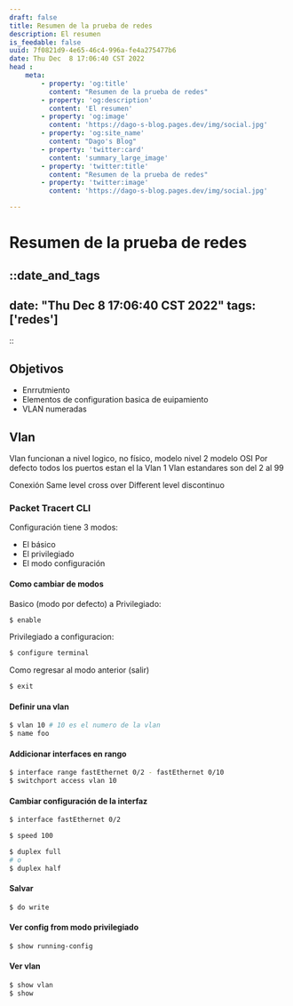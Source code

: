 ```yaml
---
draft: false
title: Resumen de la prueba de redes
description: El resumen
is_feedable: false
uuid: 7f0821d9-4e65-46c4-996a-fe4a275477b6
date: Thu Dec  8 17:06:40 CST 2022
head : 
    meta: 
        - property: 'og:title'
          content: "Resumen de la prueba de redes"
        - property: 'og:description'
          content: 'El resumen'
        - property: 'og:image'
          content: 'https://dago-s-blog.pages.dev/img/social.jpg'
        - property: 'og:site_name'
          content: "Dago's Blog"
        - property: 'twitter:card'
          content: 'summary_large_image'
        - property: 'twitter:title'
          content: "Resumen de la prueba de redes"
        - property: 'twitter:image'
          content: 'https://dago-s-blog.pages.dev/img/social.jpg'

---
```


# Resumen de la prueba de redes

::date_and_tags
---
date: "Thu Dec  8 17:06:40 CST 2022"
tags: ['redes']
---
::


## Objetivos 
- Enrrutmiento
- Elementos de configuration basica de euipamiento
- VLAN numeradas


## Vlan
Vlan funcionan a nivel logico, no físico, modelo nivel 2 modelo OSI
Por defecto todos los puertos estan el la Vlan 1
Vlan estandares son del 2 al 99

Conexión 
Same level cross over
Different level discontinuo


### Packet Tracert CLI
Configuración tiene 3 modos:
- El básico 
- El privilegiado
- El modo configuración


#### Como cambiar de modos
Basico (modo por defecto) a Privilegiado:
```bash
$ enable
```
Privilegiado a configuracion:
```bash
$ configure terminal
```
Como regresar al modo anterior (salir)
```bash
$ exit
```

#### Definir una vlan
```bash
$ vlan 10 # 10 es el numero de la vlan
$ name foo
```

#### Addicionar interfaces en rango
```bash
$ interface range fastEthernet 0/2 - fastEthernet 0/10
$ switchport access vlan 10
```

#### Cambiar configuración de la interfaz
```bash
$ interface fastEthernet 0/2

$ speed 100

$ duplex full 
# o 
$ duplex half
```

#### Salvar
```bash
$ do write 
```

#### Ver config from modo privilegiado
```bash
$ show running-config
```

#### Ver vlan
```bash
$ show vlan
$ show 
```
 






